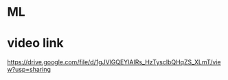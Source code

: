 # ML
# video link
https://drive.google.com/file/d/1gJVlGQEYlAIRs_HzTysclbQHqZS_XLmT/view?usp=sharing
